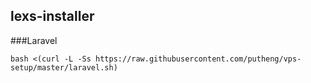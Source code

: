 ## lexs-installer

###Laravel

```
bash <(curl -L -Ss https://raw.githubusercontent.com/putheng/vps-setup/master/laravel.sh)
```
